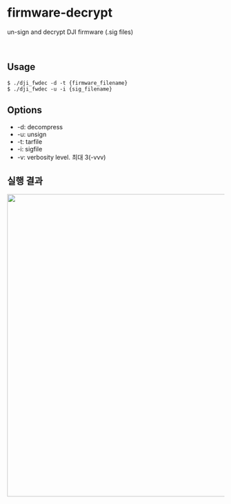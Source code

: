# firmware-decrypt
un-sign and decrypt DJI firmware (.sig files)

</br>

## Usage

```
$ ./dji_fwdec -d -t {firmware_filename}
$ ./dji_fwdec -u -i {sig_filename}
```

## Options

- -d: decompress
- -u: unsign
- -t: tarfile
- -i: sigfile
- -v: verbosity level. 최대 3(-vvv)


## 실행 결과

<img src="https://github.com/SSL4-Drone/DJI-tools/assets/76428047/b8c6a2e9-7c6e-4617-a1fe-a3aff86de2f9" width="700"/>



